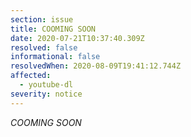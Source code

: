 ```yaml
---
section: issue
title: COOMING SOON
date: 2020-07-21T10:37:40.309Z
resolved: false
informational: false
resolvedWhen: 2020-08-09T19:41:12.744Z
affected:
  - youtube-dl
severity: notice
---
```

*COOMING SOON*